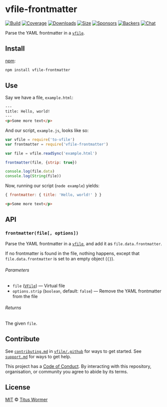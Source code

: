 # vfile-frontmatter

[![Build][build-badge]][build]
[![Coverage][coverage-badge]][coverage]
[![Downloads][downloads-badge]][downloads]
[![Size][size-badge]][size]
[![Sponsors][sponsors-badge]][collective]
[![Backers][backers-badge]][collective]
[![Chat][chat-badge]][chat]

Parse the YAML frontmatter in a [`vfile`][vfile].

## Install

[npm][]:

```sh
npm install vfile-frontmatter
```

## Use

Say we have a file, `example.html`:

```html
---
title: Hello, world!
---
<p>Some more text</p>
```

And our script, `example.js`, looks like so:

```js
var vfile = require('to-vfile')
var frontmatter = require('vfile-frontmatter')

var file = vfile.readSync('example.html')

frontmatter(file, {strip: true})

console.log(file.data)
console.log(String(file))
```

Now, running our script (`node example`) yields:

```js
{ frontmatter: { title: 'Hello, world!' } }
```

```html
<p>Some more text</p>
```

## API

### `frontmatter(file[, options])`

Parse the YAML frontmatter in a [`vfile`][vfile], and add it as
`file.data.frontmatter`.

If no frontmatter is found in the file, nothing happens, except that
`file.data.frontmatter` is set to an empty object (`{}`).

###### Parameters

*   `file` ([`VFile`][vfile])
    — Virtual file
*   `options.strip` (`boolean`, default: `false`)
    — Remove the YAML frontmatter from the file

###### Returns

The given `file`.

## Contribute

See [`contributing.md`][contributing] in [`vfile/.github`][health] for ways to
get started.
See [`support.md`][support] for ways to get help.

This project has a [Code of Conduct][coc].
By interacting with this repository, organisation, or community you agree to
abide by its terms.

## License

[MIT][license] © [Titus Wormer][author]

<!-- Definitions -->

[build-badge]: https://img.shields.io/travis/vfile/vfile-frontmatter.svg

[build]: https://travis-ci.org/vfile/vfile-frontmatter

[coverage-badge]: https://img.shields.io/codecov/c/github/vfile/vfile-frontmatter.svg

[coverage]: https://codecov.io/github/vfile/vfile-frontmatter

[downloads-badge]: https://img.shields.io/npm/dm/vfile-frontmatter.svg

[downloads]: https://www.npmjs.com/package/vfile-frontmatter

[size-badge]: https://img.shields.io/bundlephobia/minzip/vfile-frontmatter.svg

[size]: https://bundlephobia.com/result?p=vfile-frontmatter

[sponsors-badge]: https://opencollective.com/unified/sponsors/badge.svg

[backers-badge]: https://opencollective.com/unified/backers/badge.svg

[collective]: https://opencollective.com/unified

[chat-badge]: https://img.shields.io/badge/chat-spectrum-7b16ff.svg

[chat]: https://spectrum.chat/unified/vfile

[npm]: https://docs.npmjs.com/cli/install

[contributing]: https://github.com/vfile/.github/blob/master/contributing.md

[support]: https://github.com/vfile/.github/blob/master/support.md

[health]: https://github.com/vfile/.github

[coc]: https://github.com/vfile/.github/blob/master/code-of-conduct.md

[license]: license

[author]: https://wooorm.com

[vfile]: https://github.com/vfile/vfile
